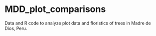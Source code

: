 # MDD_plot_comparisons
Data and R code to analyze plot data and floristics of trees in Madre de Dios, Peru.
